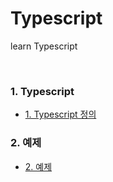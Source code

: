 # Typescript
learn Typescript


<br>

### 1. Typescript
  - [1. Typescript 정의 ](https://github.com/daldalhada/Typescript/blob/main/discription/1.md)
### 2. 예제
  - [2. 예제](https://github.com/daldalhada/Typescript/blob/main/discription/2.md)